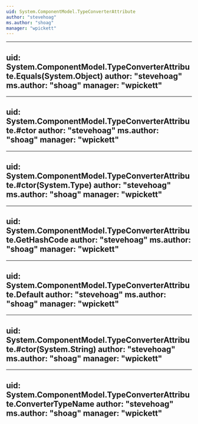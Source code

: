 ```yaml
---
uid: System.ComponentModel.TypeConverterAttribute
author: "stevehoag"
ms.author: "shoag"
manager: "wpickett"
---
```


---
uid: System.ComponentModel.TypeConverterAttribute.Equals(System.Object)
author: "stevehoag"
ms.author: "shoag"
manager: "wpickett"
---

---
uid: System.ComponentModel.TypeConverterAttribute.#ctor
author: "stevehoag"
ms.author: "shoag"
manager: "wpickett"
---

---
uid: System.ComponentModel.TypeConverterAttribute.#ctor(System.Type)
author: "stevehoag"
ms.author: "shoag"
manager: "wpickett"
---

---
uid: System.ComponentModel.TypeConverterAttribute.GetHashCode
author: "stevehoag"
ms.author: "shoag"
manager: "wpickett"
---

---
uid: System.ComponentModel.TypeConverterAttribute.Default
author: "stevehoag"
ms.author: "shoag"
manager: "wpickett"
---

---
uid: System.ComponentModel.TypeConverterAttribute.#ctor(System.String)
author: "stevehoag"
ms.author: "shoag"
manager: "wpickett"
---

---
uid: System.ComponentModel.TypeConverterAttribute.ConverterTypeName
author: "stevehoag"
ms.author: "shoag"
manager: "wpickett"
---
